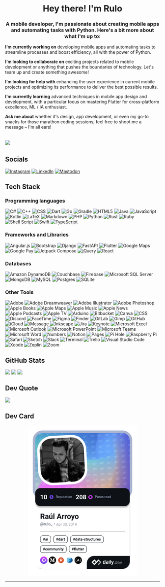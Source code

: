 <h1 align="center">Hey there! I'm Rulo</h1>
<h3 align="center">A mobile developer, I'm passionate about creating mobile apps and automating tasks with Python. Here's a bit more about what I'm up to:</h3>


**I’m currently working on** developing mobile apps and automating tasks to streamline processes and boost efficiency, all with the power of Python.

**I’m looking to collaborate on** exciting projects related to mobile development or anything that pushes the boundaries of technology. Let's team up and create something awesome!

**I’m looking for help with** enhancing the user experience in current mobile projects and optimizing its performance to deliver the best possible results.

**I’m currently learning** advanced techniques in mobile app design and development, with a particular focus on mastering Flutter for cross-platform excellence, ML / IA enthusiast.

**Ask me about** whether it's design, app development, or even my go-to snacks for those marathon coding sessions, feel free to shoot me a message – I'm all ears!

[![](https://visitcount.itsvg.in/api?id=RArroyo00&label=Profile%20Views&color=12&icon=5&pretty=true)](https://visitcount.itsvg.in)
---
## Socials
[![Instagram](https://img.shields.io/badge/Instagram-%23E4405F.svg?style=for-the-badge&logo=Instagram&logoColor=white)](https://instagram.com/rulo_coffn) [![LinkedIn](https://img.shields.io/badge/LinkedIn-%230077B5.svg?style=for-the-badge&logo=linkedin&logoColor=white)](https://linkedin.com/in/raul-arroyo-78b06560) [![Mastodon](https://img.shields.io/badge/-MASTODON-%232B90D9?style=for-the-badge&logo=mastodon&logoColor=white)](https://mastodon.social/@rulo_coffn) 

## Tech Stack

### Programming languages
![C#](https://img.shields.io/badge/c%23-%23239120.svg?style=for-the-badge&logo=csharp&logoColor=white) ![C++](https://img.shields.io/badge/C++-%2300599C.svg?style=for-the-badge&logo=c%2B%2B&logoColor=white) ![CSS](https://img.shields.io/badge/CSS-%231572B6.svg?style=for-the-badge&logo=csswizardry&logoColor=white) ![Dart](https://img.shields.io/badge/dart-%230175C2.svg?style=for-the-badge&logo=dart&logoColor=white) ![Go](https://img.shields.io/badge/go-%2300ADD8.svg?style=for-the-badge&logo=go&logoColor=white) ![Gradle](https://img.shields.io/badge/gradle-%2302303A.svg?style=for-the-badge&logo=gradle&logoColor=white) ![HTML5](https://img.shields.io/badge/html5-%23E34F26.svg?style=for-the-badge&logo=html5&logoColor=white) ![Java](https://img.shields.io/badge/Java-%23007396.svg?style=for-the-badge&logo=java&logoColor=white) ![JavaScript](https://img.shields.io/badge/javascript-%23323330.svg?style=for-the-badge&logo=javascript&logoColor=white) ![Kotlin](https://img.shields.io/badge/kotlin-%237F52FF.svg?style=for-the-badge&logo=kotlin&logoColor=white) ![LaTeX](https://img.shields.io/badge/latex-%23008080.svg?style=for-the-badge&logo=latex&logoColor=white) ![Markdown](https://img.shields.io/badge/markdown-%23000000.svg?style=for-the-badge&logo=markdown&logoColor=white) ![PHP](https://img.shields.io/badge/php-%23777BB4.svg?style=for-the-badge&logo=php&logoColor=white) ![Python](https://img.shields.io/badge/python-3670A0?style=for-the-badge&logo=python&logoColor=white) ![Rust](https://img.shields.io/badge/Rust-%23000000.svg?style=for-the-badge&logo=rust&logoColor=white) ![Ruby](https://img.shields.io/badge/Ruby-%23CC342D.svg?style=for-the-badge&logo=ruby&logoColor=white) ![Shell Script](https://img.shields.io/badge/shell_script-%23121011.svg?style=for-the-badge&logo=gnu-bash&logoColor=white) ![Swift](https://img.shields.io/badge/Swift-%23FA7343.svg?style=for-the-badge&logo=swift&logoColor=white) ![TypeScript](https://img.shields.io/badge/TypeScript-%23007ACC.svg?style=for-the-badge&logo=typescript&logoColor=white)

### Frameworks and Libraries
![Angular.js](https://img.shields.io/badge/angular.js-%23E23237.svg?style=for-the-badge&logo=angularjs&logoColor=white) ![Bootstrap](https://img.shields.io/badge/bootstrap-%238511FA.svg?style=for-the-badge&logo=bootstrap&logoColor=white) ![Django](https://img.shields.io/badge/django-%23092E20.svg?style=for-the-badge&logo=django&logoColor=white) ![FastAPI](https://img.shields.io/badge/FastAPI-005571?style=for-the-badge&logo=fastapi&logoColor=white) ![Flutter](https://img.shields.io/badge/Flutter-%2302569B.svg?style=for-the-badge&logo=Flutter&logoColor=white) ![Google Maps](https://img.shields.io/badge/Google%20Maps-%234285F4.svg?style=for-the-badge&logo=googlemaps&logoColor=white) ![Google Pay](https://img.shields.io/badge/Google%20Pay-%234285F4.svg?style=for-the-badge&logo=googlepay&logoColor=white) ![Jetpack Compose](https://img.shields.io/badge/jetpack%20compose-%4285F4.svg?style=for-the-badge&logo=jetpackcompose&logoColor=white) ![jQuery](https://img.shields.io/badge/jquery-%230769AD.svg?style=for-the-badge&logo=jquery&logoColor=white) ![React](https://img.shields.io/badge/react-%2320232a.svg?style=for-the-badge&logo=react&logoColor=white)

### Databases
![Amazon DynamoDB](https://img.shields.io/badge/Amazon%20DynamoDB-4053D6?style=for-the-badge&logo=Amazon%20DynamoDB&logoColor=white) ![Couchbase](https://img.shields.io/badge/Couchbase-EA2328?style=for-the-badge&logo=couchbase&logoColor=white) ![Firebase](https://img.shields.io/badge/Firebase-039BE5?style=for-the-badge&logo=Firebase&logoColor=white) ![Microsoft SQL Server](https://img.shields.io/badge/Microsoft%20SQL%20Server-CC2927?style=for-the-badge&logo=microsoft%20sql%20server&logoColor=white) ![MongoDB](https://img.shields.io/badge/MongoDB-%234ea94b.svg?style=for-the-badge&logo=mongodb&logoColor=white) ![MySQL](https://img.shields.io/badge/mysql-%2300000f.svg?style=for-the-badge&logo=mysql&logoColor=white) ![Postgres](https://img.shields.io/badge/postgres-%23316192.svg?style=for-the-badge&logo=postgresql&logoColor=white) ![SQLite](https://img.shields.io/badge/sqlite-%2307405e.svg?style=for-the-badge&logo=sqlite&logoColor=white)

### Other Tools
![Adobe](https://img.shields.io/badge/Adobe-%23FF0000.svg?style=for-the-badge&logo=adobe&logoColor=white) ![Adobe Dreamweaver](https://img.shields.io/badge/Adobe%20Dreamweaver-%23FF61F6.svg?style=for-the-badge&logo=Adobe%20Dreamweaver&logoColor=white) ![Adobe Illustrator](https://img.shields.io/badge/Adobe%20Illustrator-%23FF9A00.svg?style=for-the-badge&logo=adobe%20illustrator&logoColor=white) ![Adobe Photoshop](https://img.shields.io/badge/Adobe%20Photoshop-%2331A8FF.svg?style=for-the-badge&logo=adobe%20photoshop&logoColor=white) ![Apple Books](https://img.shields.io/badge/Apple%20Books-%23FE5B31.svg?style=for-the-badge&logo=apple%20books&logoColor=white) ![Apple Maps](https://img.shields.io/badge/Apple%20Maps-%23FF4D00.svg?style=for-the-badge&logo=apple%20maps&logoColor=white) ![Apple Music](https://img.shields.io/badge/Apple%20Music-%23FF2D55.svg?style=for-the-badge&logo=apple%20music&logoColor=white) ![Apple News](https://img.shields.io/badge/Apple%20News-%23000000.svg?style=for-the-badge&logo=apple%20news&logoColor=white) ![Apple Podcasts](https://img.shields.io/badge/Apple%20Podcasts-%238E8E93.svg?style=for-the-badge&logo=apple%20podcasts&logoColor=white) ![Apple TV](https://img.shields.io/badge/Apple%20TV-%23191919.svg?style=for-the-badge&logo=apple%20tv&logoColor=white) ![Arduino](https://img.shields.io/badge/Arduino-00979D?style=for-the-badge&logo=Arduino&logoColor=white) ![Bitbucket](https://img.shields.io/badge/Bitbucket-%230047B3.svg?style=for-the-badge&logo=bitbucket&logoColor=white) ![Canva](https://img.shields.io/badge/Canva-%2300C4CC.svg?style=for-the-badge&logo=Canva&logoColor=white) ![CSS](https://img.shields.io/badge/CSS-%231572B6.svg?style=for-the-badge&logo=css3&logoColor=white) ![Discord](https://img.shields.io/badge/Discord-%237289DA.svg?style=for-the-badge&logo=discord&logoColor=white) ![FaceTime](https://img.shields.io/badge/FaceTime-%23464646.svg?style=for-the-badge&logo=apple&logoColor=white) ![Figma](https://img.shields.io/badge/Figma-%23F24E1E.svg?style=for-the-badge&logo=figma&logoColor=white) ![Finder](https://img.shields.io/badge/Finder-%23464646.svg?style=for-the-badge&logo=apple&logoColor=white) ![GitLab](https://img.shields.io/badge/GitLab-%23FCA121.svg?style=for-the-badge&logo=gitlab&logoColor=white) ![Gimp](https://img.shields.io/badge/Gimp-%23657D8B.svg?style=for-the-badge&logo=gimp&logoColor=white) ![GitHub](https://img.shields.io/badge/GitHub-%23121011.svg?style=for-the-badge&logo=github&logoColor=white) ![iCloud](https://img.shields.io/badge/iCloud-%23000000.svg?style=for-the-badge&logo=apple&logoColor=white) ![iMessage](https://img.shields.io/badge/iMessage-%23000000.svg?style=for-the-badge&logo=apple&logoColor=white) ![Inkscape](https://img.shields.io/badge/Inkscape-%23E0E0E0.svg?style=for-the-badge&logo=inkscape&logoColor=080A13) ![Jira](https://img.shields.io/badge/Jira-%230A0FFF.svg?style=for-the-badge&logo=jira&logoColor=white) ![Keynote](https://img.shields.io/badge/Keynote-%23191919.svg?style=for-the-badge&logo=apple&logoColor=white) ![Microsoft Excel](https://img.shields.io/badge/Microsoft%20Excel-%237DAA50.svg?style=for-the-badge&logo=microsoft%20excel&logoColor=white) ![Microsoft Outlook](https://img.shields.io/badge/Microsoft%20Outlook-%230078D4.svg?style=for-the-badge&logo=microsoft%20outlook&logoColor=white) ![Microsoft PowerPoint](https://img.shields.io/badge/Microsoft%20PowerPoint-%23B7472A.svg?style=for-the-badge&logo=microsoft%20powerpoint&logoColor=white) ![Microsoft Teams](https://img.shields.io/badge/Microsoft%20Teams-%23626464.svg?style=for-the-badge&logo=microsoft%20teams&logoColor=white) ![Microsoft Word](https://img.shields.io/badge/Microsoft%20Word-%232B579A.svg?style=for-the-badge&logo=microsoft%20word&logoColor=white) ![Numbers](https://img.shields.io/badge/Numbers-%23D01E00.svg?style=for-the-badge&logo=apple&logoColor=white) ![Notion](https://img.shields.io/badge/Notion-%23000000.svg?style=for-the-badge&logo=notion&logoColor=white) ![Pages](https://img.shields.io/badge/Pages-%23919191.svg?style=for-the-badge&logo=apple&logoColor=white) ![Pi Hole](https://img.shields.io/badge/Pi%20Hole-%2396060C.svg?style=for-the-badge&logo=pi-hole&logoColor=white) ![Raspberry Pi](https://img.shields.io/badge/Raspberry%20Pi-%23C51A4A.svg?style=for-the-badge&logo=raspberry-pi&logoColor=white) ![Safari](https://img.shields.io/badge/Safari-%23000000.svg?style=for-the-badge&logo=safari&logoColor=white) ![Sketch](https://img.shields.io/badge/Sketch-%23F7B500.svg?style=for-the-badge&logo=sketch&logoColor=white) ![Slack](https://img.shields.io/badge/Slack-%230A0A0A.svg?style=for-the-badge&logo=Slack&logoColor=white) ![Terminal](https://img.shields.io/badge/Terminal-%23191919.svg?style=for-the-badge&logo=apple&logoColor=white) ![Trello](https://img.shields.io/badge/Trello-%23026AA7.svg?style=for-the-badge&logo=Trello&logoColor=white) ![Visual Studio Code](https://img.shields.io/badge/Visual%20Studio%20Code-%23007ACC.svg?style=for-the-badge&logo=visual-studio-code&logoColor=white) ![Xcode](https://img.shields.io/badge/Xcode-%23191919.svg?style=for-the-badge&logo=xcode&logoColor=white) ![Zeplin](https://img.shields.io/badge/Zeplin-%23000000.svg?style=for-the-badge&logo=zeplin&logoColor=white) ![Zoom](https://img.shields.io/badge/Zoom-%232D8CFF.svg?style=for-the-badge&logo=zoom&logoColor=white)

##  GitHub Stats
![](https://github-readme-stats.vercel.app/api?username=RArroyo00&theme=dark&hide_border=false&include_all_commits=false&count_private=false) 
![](https://github-readme-streak-stats.herokuapp.com/?user=RArroyo00&theme=dark&hide_border=false)
![](https://github-readme-stats.vercel.app/api/top-langs/?username=RArroyo00&theme=dark&hide_border=false&include_all_commits=false&count_private=true&hide_progress=true)

## Dev Quote
![](https://quotes-github-readme.vercel.app/api?type=horizontal)

## Dev Card

<div align="center">
 <a href="https://app.daily.dev/rulo_"><img src="./devcard.png" width="356" alt="Raúl Arroyo's Dev Card"/></a>
</div>

---


